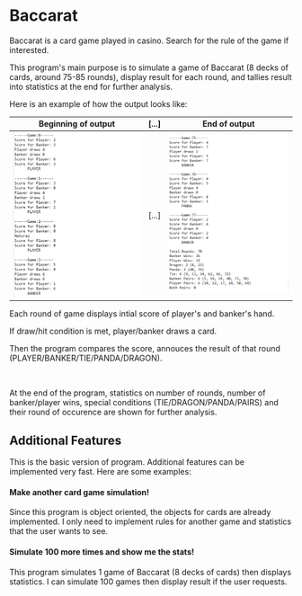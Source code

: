 # Baccarat

Baccarat is a card game played in casino. Search for the rule of the game if interested.

This program's main purpose is to simulate a game of Baccarat (8 decks of cards, around 75-85 rounds), display result for each round, 
and tallies result into statistics at the end for further analysis. 

Here is an example of how the output looks like:

Beginning of output | [...] | End of output
------------------- | ----- | -------------
<img src="img/output1.PNG" width="398"> | [...] | <img src="img/output2.PNG" width="398">

Each round of game displays intial score of player's and banker's hand.

If draw/hit condition is met, player/banker draws a card.

Then the program compares the score, annouces the result of that round (PLAYER/BANKER/TIE/PANDA/DRAGON).

<br/>

At the end of the program, statistics on number of rounds, number of banker/player wins, special conditions (TIE/DRAGON/PANDA/PAIRS) 
and their round of occurence are shown for further analysis.

## Additional Features

This is the basic version of program. Additional features can be implemented very fast. Here are some examples:

#### Make another card game simulation!

Since this program is object oriented, the objects for cards are already implemented. I only need to implement rules for another game and 
statistics that the user wants to see. 

#### Simulate 100 more times and show me the stats!

This program simulates 1 game of Baccarat (8 decks of cards) then displays statistics. I can simulate 100 games then display result if the 
user requests.
